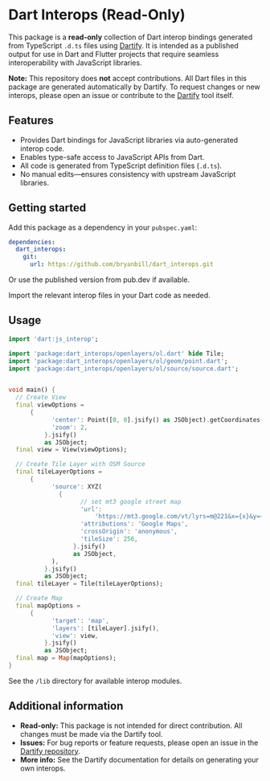 
# Dart Interops (Read-Only)

This package is a **read-only** collection of Dart interop bindings generated from TypeScript `.d.ts` files using [Dartify](https://github.com/brianmondi/dartify). It is intended as a published output for use in Dart and Flutter projects that require seamless interoperability with JavaScript libraries.

**Note:** This repository does **not** accept contributions. All Dart files in this package are generated automatically by Dartify. To request changes or new interops, please open an issue or contribute to the [Dartify](https://github.com/brianmondi/dartify) tool itself.

## Features

- Provides Dart bindings for JavaScript libraries via auto-generated interop code.
- Enables type-safe access to JavaScript APIs from Dart.
- All code is generated from TypeScript definition files (`.d.ts`).
- No manual edits—ensures consistency with upstream JavaScript libraries.

## Getting started

Add this package as a dependency in your `pubspec.yaml`:

```yaml
dependencies:
  dart_interops:
    git:
      url: https://github.com/bryanbill/dart_interops.git
```

Or use the published version from pub.dev if available.

Import the relevant interop files in your Dart code as needed.

## Usage

```dart
import 'dart:js_interop';

import 'package:dart_interops/openlayers/ol.dart' hide Tile;
import 'package:dart_interops/openlayers/ol/geom/point.dart';
import 'package:dart_interops/openlayers/ol/source/source.dart';


void main() {
  // Create View
  final viewOptions =
      {
            'center': Point([0, 0].jsify() as JSObject).getCoordinates(),
            'zoom': 2,
          }.jsify()
          as JSObject;
  final view = View(viewOptions);

  // Create Tile Layer with OSM Source
  final tileLayerOptions =
      {
            'source': XYZ(
              {
                    // set mt3 google street map
                    'url':
                        'https://mt3.google.com/vt/lyrs=m@221&x={x}&y={y}&z={z}',
                    'attributions': 'Google Maps',
                    'crossOrigin': 'anonymous',
                    'tileSize': 256,
                  }.jsify()
                  as JSObject,
            ),
          }.jsify()
          as JSObject;
  final tileLayer = Tile(tileLayerOptions);

  // Create Map
  final mapOptions =
      {
            'target': 'map',
            'layers': [tileLayer].jsify(),
            'view': view,
          }.jsify()
          as JSObject;
  final map = Map(mapOptions);
}

```

See the `/lib` directory for available interop modules.

## Additional information

- **Read-only:** This package is not intended for direct contribution. All changes must be made via the Dartify tool.
- **Issues:** For bug reports or feature requests, please open an issue in the [Dartify repository](https://github.com/bryanbill/dartify).
- **More info:** See the Dartify documentation for details on generating your own interops.
